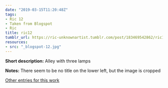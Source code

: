 ```yaml
---
date: "2019-03-15T11:20:48Z"
tags:
- Ric 12
- Taken from Blogspot
- Ric
title: ric12
tumblr_url: https://ric-unknownartist.tumblr.com/post/183469542862/ric12
resources:
- src: "_blogspot-12.jpg"
---
```


**Short description:** Alley with three lamps

**Notes:** There seem to be no title on the lower left, but the image is cropped

[Other entries for this work](/tags/Ric-12)
